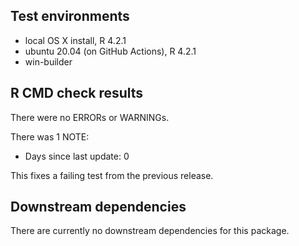 ## Test environments

* local OS X install, R 4.2.1
* ubuntu 20.04 (on GitHub Actions), R 4.2.1
* win-builder

## R CMD check results

There were no ERRORs or WARNINGs.

There was 1 NOTE:

- Days since last update: 0

This fixes a failing test from the previous release.

## Downstream dependencies

There are currently no downstream dependencies for this package.
